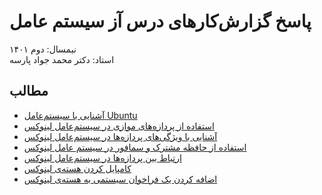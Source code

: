# پاسخ گزارش‌کار‌های درس آز سیستم عامل
نیمسال: دوم ۱۴۰۱  
استاد:‌ دکتر محمد جواد پارسه

## مطالب

* [آشنایی با سیستم‌عامل Ubuntu](<0 - Installing and Working with Ubuntu>)
* [استفاده از پردازه‌های موازی در سیستم‌عامل لینوکس](<1 - Parent and Children Processes>)
* [آشنایی با ویژگی‌های پردازه‌ها در سیستم‌عامل لینوکس](<2 - Processes Info>)
* [استفاده از حافظه مشترک و سمافور در سیستم عامل لینوکس](<3 - Shared Memory>)
* [ارتباط بین پردازه‌ها در سیستم‌عامل لینوکس](<4 - Piping>)
* [کامپایل کردن هسته‌ی لینوکس](<5 - Compiling Da Kernel>)
* [اضافه کردن یک فراخوان سیستمی به هسته‌ی لینوکس](<6 - Adding a Syscall to Da Kernel>)

